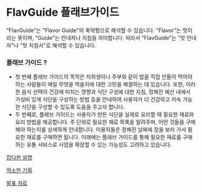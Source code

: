 # FlavGuide 플래브가이드

"FlavGuide"는 "Flavor Guide"의 축약형으로 해석할 수 있습니다. "Flavor"는 맛이라는 뜻이며, "Guide"는 안내자나 지침을 의미합니다. 따라서 "FlavGuide"는 "맛 안내자"나 "맛 지침서"로 해석할 수 있습니다.

### 플래브 가이드 ?

- 첫 번째 플래브 가이드의 목적은 자취생이나 주부와 같이 밥을 직접 만들어 먹어야 하는 사람들이 매일 무엇을 먹을지에 대한 고민을 해결하는 데 있습니다. 또한, 이러한 음식 선택이 건강에 미치는 영향과 식단 구성에 대한 지침, 정해진 예산 내에서 가성비 있게 식단을 구성하는 방법 등을 안내하여 사용자가 더 건강하고 지속 가능한 식단을 구성할 수 있도록 도움을 주고자 합니다.
- 두 번째로, 플래브 가이드는 사용자가 만든 식단을 실제로 요리할 때 필요한 재료와 요리 방법을 제공합니다. 주 단위로 필요한 재료 목록을 알려주며, 어떤 것들을 구매해야 하는지를 상세하게 안내합니다. 이용자들은 정해진 날짜에 장을 보러 가서 필요한 재료를 구매하면 됩니다. 미래에는 플래브 가이드를 통해 필요한 재료를 구매하는 유통 서비스로 사업을 확장할 수 있는 가능성도 고려하고 있습니다.

[잡다한 설명](https://www.notion.so/677cfa7c60e74eb9a1ca3ee7c109398c?pvs=21)

[약소한 기획](https://www.notion.so/6f442d2a8da5447e8bea3c3b7c616642?pvs=21)

[발표 자료](https://www.notion.so/5920b64c5cd94c9c96cbb55aa0e874d3?pvs=21)
